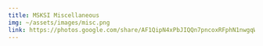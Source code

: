 ```yaml
---
title: MSKSI Miscellaneous
img: ~/assets/images/misc.png
link: https://photos.google.com/share/AF1QipN4xPbJIQQn7pncoxRFphN1nwgqWKIpMgz7Ek2Uy-28yKs8IcGR9WTD-9N37tGoQw?key=ZmNiU2t1X2RnSHdRdldUOGhWcV9MSExWTi1XWHpn
---
```

